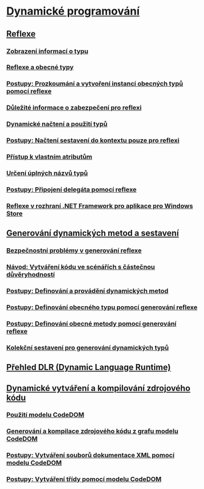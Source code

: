 # [Dynamické programování](index.md)
## [Reflexe](reflection.md)
### [Zobrazení informací o typu](viewing-type-information.md)
### [Reflexe a obecné typy](reflection-and-generic-types.md)
### [Postupy: Prozkoumání a vytvoření instancí obecných typů pomocí reflexe](how-to-examine-and-instantiate-generic-types-with-reflection.md)
### [Důležité informace o zabezpečení pro reflexi](security-considerations-for-reflection.md)
### [Dynamické načtení a použití typů](dynamically-loading-and-using-types.md)
### [Postupy: Načtení sestavení do kontextu pouze pro reflexi](how-to-load-assemblies-into-the-reflection-only-context.md)
### [Přístup k vlastním atributům](accessing-custom-attributes.md)
### [Určení úplných názvů typů](specifying-fully-qualified-type-names.md)
### [Postupy: Připojení delegáta pomocí reflexe](how-to-hook-up-a-delegate-using-reflection.md)
### [Reflexe v rozhraní .NET Framework pro aplikace pro Windows Store](reflection-for-windows-store-apps.md)
## [Generování dynamických metod a sestavení](emitting-dynamic-methods-and-assemblies.md)
### [Bezpečnostní problémy v generování reflexe](security-issues-in-reflection-emit.md)
### [Návod: Vytváření kódu ve scénářích s částečnou důvěryhodností](walkthrough-emitting-code-in-partial-trust-scenarios.md)
### [Postupy: Definování a provádění dynamických metod](how-to-define-and-execute-dynamic-methods.md)
### [Postupy: Definování obecného typu pomocí generování reflexe](how-to-define-a-generic-type-with-reflection-emit.md)
### [Postupy: Definování obecné metody pomocí generování reflexe](how-to-define-a-generic-method-with-reflection-emit.md)
### [Kolekční sestavení pro generování dynamických typů](collectible-assemblies.md)
## [Přehled DLR (Dynamic Language Runtime)](dynamic-language-runtime-overview.md)
## [Dynamické vytváření a kompilování zdrojového kódu](dynamic-source-code-generation-and-compilation.md)
### [Použití modelu CodeDOM](using-the-codedom.md)
### [Generování a kompilace zdrojového kódu z grafu modelu CodeDOM](generating-and-compiling-source-code-from-a-codedom-graph.md)
### [Postupy: Vytváření souborů dokumentace XML pomocí modelu CodeDOM](how-to-create-an-xml-documentation-file-using-codedom.md)
### [Postupy: Vytváření třídy pomocí modelu CodeDOM](how-to-create-a-class-using-codedom.md)

